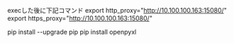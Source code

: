 execした後に下記コマンド
export http_proxy="http://10.100.100.163:15080/"
export https_proxy="http://10.100.100.163:15080/"


pip install --upgrade pip
pip install openpyxl